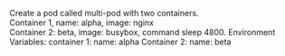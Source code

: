 Create a pod called multi-pod with two containers.   
Container 1, name: alpha, image: nginx   
Container 2: beta, image: busybox, command sleep 4800.
Environment Variables:
container 1:
name: alpha
Container 2:
name: beta
